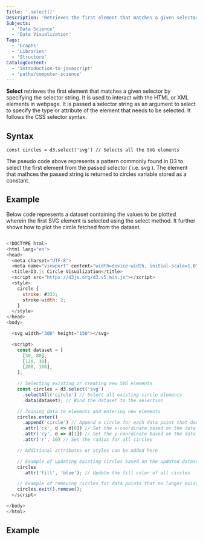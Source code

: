 ```yaml
---
Title: '.select()'
Description: 'Retrieves the first element that matches a given selector by specifying the selector string.'
Subjects:
  - 'Data Science'
  - 'Data Visualization'
Tags:
  - 'Graphs'
  - 'Libraries'
  - 'Structure'
CatalogContent:
  - 'introduction-to-javascript'
  - 'paths/computer-science'
---
```


**Select** retrieves the first element that matches a given selector by specifying the selector string. It is used to interact with the HTML or
XML elements in webpage. It is passed a selector string as an argument to select to specify the type or attribute of the element that needs to be selected. It follows the CSS selector syntax.

## Syntax 

```pseudo
const circles = d3.select('svg') // Selects all the SVG elements
```

The pseudo code above represents a pattern commonly found in D3 to select the first element from the passed selector ( i.e. svg ). The element that mathces the passed string is returned to circles variable stored as a constant.

## Example 

Below code represents a dataset containing the values to be plotted wherein the first SVG element is selected using the select method. It further shows how to plot the circle fetched from the dataset.

```js

<!DOCTYPE html>
<html lang="en">
<head>
  <meta charset="UTF-8">
  <meta name="viewport" content="width=device-width, initial-scale=1.0">
  <title>D3.js Circle Visualization</title>
  <script src="https://d3js.org/d3.v5.min.js"></script>
  <style>
    circle {
      stroke: #333;
      stroke-width: 2;
    }
  </style>
</head>
<body>

  <svg width="300" height="150"></svg>

  <script>
    const dataset = [
      [50, 80],
      [120, 30],
      [200, 100],
    ];

    // Selecting existing or creating new SVG elements
    const circles = d3.select('svg')
      .selectAll('circle') // Select all existing circle elements
      .data(dataset); // Bind the dataset to the selection

    // Joining data to elements and entering new elements
    circles.enter()
      .append('circle') // Append a circle for each data point that doesn't have a corresponding circle
      .attr('cx', d => d[0]) // Set the x-coordinate based on the data
      .attr('cy', d => d[1]) // Set the y-coordinate based on the data
      .attr('r', 10) // Set the radius for all circles

    // Additional attributes or styles can be added here

    // Example of updating existing circles based on the updated dataset
    circles
      .attr('fill', 'blue'); // Update the fill color of all circles

    // Example of removing circles for data points that no longer exist
    circles.exit().remove();
  </script>

</body>
</html>
```




## Example 